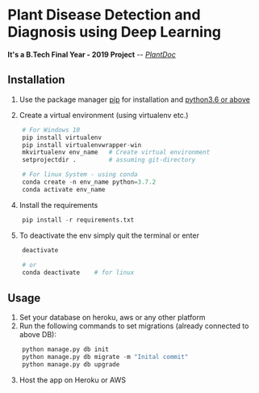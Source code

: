# Plant Disease Detection and Diagnosis using Deep Learning

**It's a B.Tech Final Year - 2019 Project** -- [*PlantDoc*](https://plant-doc-btp2019.herokuapp.com)

## Installation

1. Use the package manager [pip](https://pip.pypa.io/en/stable/installing/) for installation and [python3.6 or above](https://www.python.org/downloads/)

2. Create a virtual environment (using virtualenv etc.)
```python
    # For Windows 10
    pip install virtualenv
    pip install virtualenvwrapper-win
    mkvirtualenv env_name   # Create virtual environment
    setprojectdir .         # assuming git-directory

    # For linux System - using conda
    conda create -n env_name python=3.7.2
    conda activate env_name
```
4. Install the requirements
```python
    pip install -r requirements.txt
```
5. To deactivate the env simply quit the terminal or enter
```python
    deactivate
    
    # or
    conda deactivate    # for linux
```

## Usage

1. Set your database on heroku, aws or any other platform
2. Run the following commands to set migrations (already connected to above DB):
```python
    python manage.py db init
    python manage.py db migrate -m "Inital commit"
    python manage.py db upgrade
```
3. Host the app on Heroku or AWS

